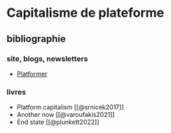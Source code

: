 # Capitalisme de plateforme

## bibliographie

### site, blogs, newsletters

- [Platformer]

[Platformer]: https://www.platformer.news/

### livres

- Platform capitalism [[@srnicek2017]]
- Another now [[@varoufakis2021]]
- End state [[@plunkett2022]]

